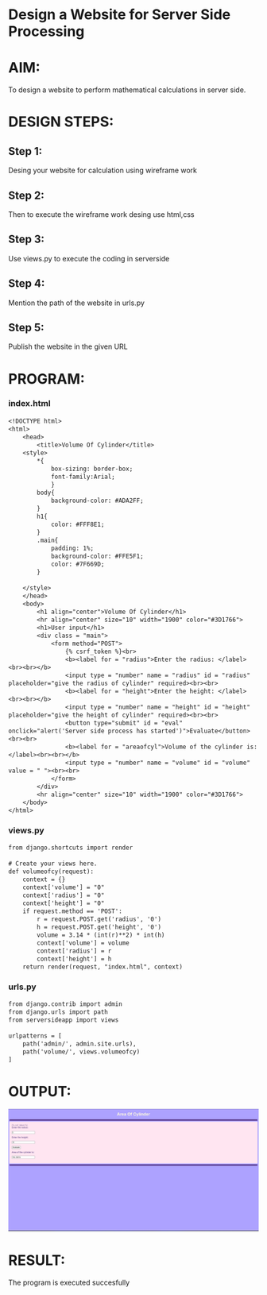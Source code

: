 # Design a Website for Server Side Processing

# AIM:

To design a website to perform mathematical calculations in server side.

# DESIGN STEPS:

## Step 1:
Desing your website for calculation using wireframe work
## Step 2:
Then to execute the wireframe work desing use html,css
## Step 3:
Use views.py to execute the coding in serverside
## Step 4:
Mention the path of the website in urls.py
## Step 5:
Publish the website in the given URL
# PROGRAM:
### index.html
```
<!DOCTYPE html>
<html>
    <head>
        <title>Volume Of Cylinder</title>
    <style>
        *{
            box-sizing: border-box;
            font-family:Arial;
            }
        body{
            background-color: #ADA2FF;
        }
        h1{
            color: #FFF8E1;
        }
        .main{
            padding: 1%;
            background-color: #FFE5F1;
            color: #7F669D;
        }

    </style>
    </head>
    <body>
        <h1 align="center">Volume Of Cylinder</h1>
        <hr align="center" size="10" width="1900" color="#3D1766"> 
        <h1>User input</h1>
        <div class = "main">
            <form method="POST">
                {% csrf_token %}<br>
                <b><label for = "radius">Enter the radius: </label><br><br></b>
                <input type = "number" name = "radius" id = "radius" placeholder="give the radius of cylinder" required><br><br>
                <b><label for = "height">Enter the height: </label><br><br></b>
                <input type = "number" name = "height" id = "height" placeholder="give the height of cylinder" required><br><br>
                <button type="submit" id = "eval" onclick="alert('Server side process has started')">Evaluate</button><br><br>
                <b><label for = "areaofcyl">Volume of the cylinder is: </label><br><br></b>
                <input type = "number" name = "volume" id = "volume" value = " "><br><br>
            </form>
        </div>
        <hr align="center" size="10" width="1900" color="#3D1766">  
    </body>
</html>
```
### views.py
```
from django.shortcuts import render

# Create your views here.
def volumeofcy(request):
    context = {}
    context['volume'] = "0"
    context['radius'] = "0"
    context['height'] = "0"
    if request.method == 'POST':
        r = request.POST.get('radius', '0')
        h = request.POST.get('height', '0')
        volume = 3.14 * (int(r)**2) * int(h)
        context['volume'] = volume
        context['radius'] = r
        context['height'] = h
    return render(request, "index.html", context)
```
### urls.py
```
from django.contrib import admin
from django.urls import path
from serversideapp import views

urlpatterns = [
    path('admin/', admin.site.urls),
    path('volume/', views.volumeofcy)
]
```
# OUTPUT:
![output_img](output.png)
# RESULT:

The program is executed succesfully
